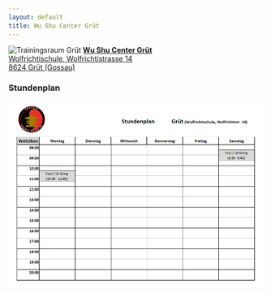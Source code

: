 ```yaml
---
layout: default
title: Wu Shu Center Grüt
---
```


<img class="ifloat-right" src="/images/raum_gruet.jpg" alt="Trainingsraum Grüt" width="200px">
<a href="https://search.ch/map/Gr%C3%BCt-Gossau-ZH,Wolfrichtistr.14" target="_blank">
<strong>Wu Shu Center Grüt</strong><br>
Wolfrichtischule, Wolfrichtistrasse 14<br>
8624 Grüt (Gossau)
</a>

### Stundenplan

<img src="/images/stundenplaene/stundenplan-gruet.png" alt="Stundenplan Grüt">